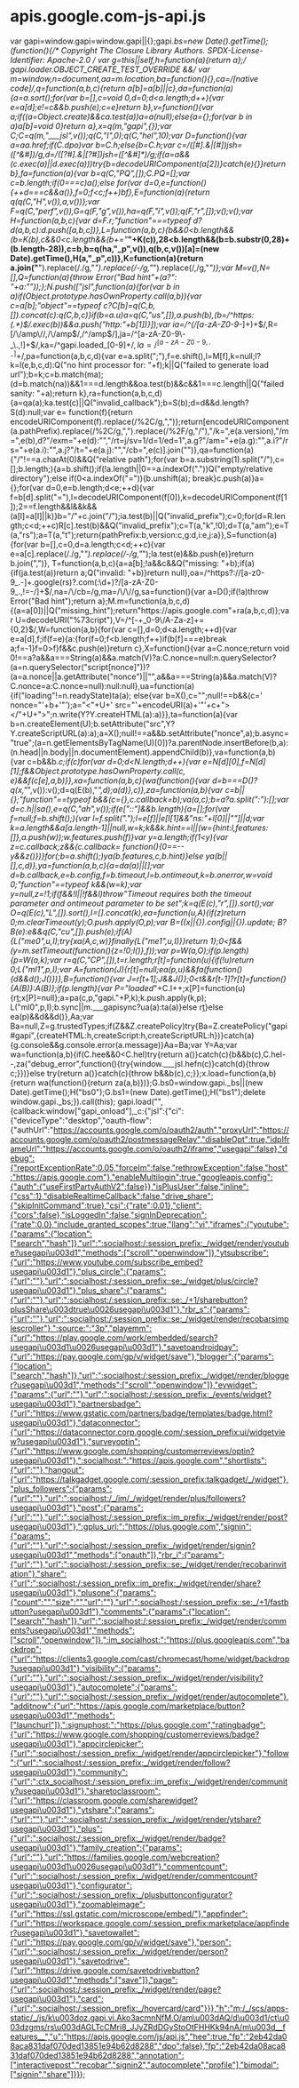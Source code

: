 # apis.google.com-js-api.js
var gapi=window.gapi=window.gapi||{};gapi._bs=new Date().getTime();(function(){/*   Copyright The Closure Library Authors.  SPDX-License-Identifier: Apache-2.0 */ var g=this||self,h=function(a){return a};/*  gapi.loader.OBJECT_CREATE_TEST_OVERRIDE &amp;&amp;*/ var m=window,n=document,aa=m.location,ba=function(){},ca=/\[native code\]/,q=function(a,b,c){return a[b]=a[b]||c},da=function(a){a=a.sort();for(var b=[],c=void 0,d=0;d&lt;a.length;d++){var e=a[d];e!=c&amp;&amp;b.push(e);c=e}return b},v=function(){var a;if((a=Object.create)&amp;&amp;ca.test(a))a=a(null);else{a={};for(var b in a)a[b]=void 0}return a},x=q(m,"gapi",{});var C;C=q(m,"___jsl",v());q(C,"I",0);q(C,"hel",10);var D=function(){var a=aa.href;if(C.dpo)var b=C.h;else{b=C.h;var c=/([#].*&amp;|[#])jsh=([^&amp;#]*)/g,d=/([?#].*&amp;|[?#])jsh=([^&amp;#]*)/g;if(a=a&amp;&amp;(c.exec(a)||d.exec(a)))try{b=decodeURIComponent(a[2])}catch(e){}}return b},fa=function(a){var b=q(C,"PQ",[]);C.PQ=[];var c=b.length;if(0===c)a();else for(var d=0,e=function(){++d===c&amp;&amp;a()},f=0;f&lt;c;f++)b[f](e)},E=function(a){return q(q(C,"H",v()),a,v())};var F=q(C,"perf",v()),G=q(F,"g",v()),ha=q(F,"i",v());q(F,"r",[]);v();v();var H=function(a,b,c){var d=F.r;"function"===typeof d?d(a,b,c):d.push([a,b,c])},L=function(a,b,c){b&amp;&amp;0&lt;b.length&amp;&amp;(b=K(b),c&amp;&amp;0&lt;c.length&amp;&amp;(b+="___"+K(c)),28&lt;b.length&amp;&amp;(b=b.substr(0,28)+(b.length-28)),c=b,b=q(ha,"_p",v()),q(b,c,v())[a]=(new Date).getTime(),H(a,"_p",c))},K=function(a){return a.join("__").replace(/\./g,"_").replace(/\-/g,"_").replace(/,/g,"_")};var M=v(),N=[],Q=function(a){throw Error("Bad hint"+(a?": "+a:""));};N.push(["jsl",function(a){for(var b in a)if(Object.prototype.hasOwnProperty.call(a,b)){var c=a[b];"object"==typeof c?C[b]=q(C,b,[]).concat(c):q(C,b,c)}if(b=a.u)a=q(C,"us",[]),a.push(b),(b=/^https:(.*)$/.exec(b))&amp;&amp;a.push("http:"+b[1])}]);var ia=/^(\/[a-zA-Z0-9_\-]+)+$/,R=[/\/amp\//,/\/amp$/,/^\/amp$/],ja=/^[a-zA-Z0-9\-_\.,!]+$/,ka=/^gapi\.loaded_[0-9]+$/,la=/^[a-zA-Z0-9,._-]+$/,pa=function(a,b,c,d){var e=a.split(";"),f=e.shift(),l=M[f],k=null;l?k=l(e,b,c,d):Q("no hint processor for: "+f);k||Q("failed to generate load url");b=k;c=b.match(ma);(d=b.match(na))&amp;&amp;1===d.length&amp;&amp;oa.test(b)&amp;&amp;c&amp;&amp;1===c.length||Q("failed sanity: "+a);return k},ra=function(a,b,c,d){a=qa(a);ka.test(c)||Q("invalid_callback");b=S(b);d=d&amp;&amp;d.length?S(d):null;var e= function(f){return encodeURIComponent(f).replace(/%2C/g,",")};return[encodeURIComponent(a.pathPrefix).replace(/%2C/g,",").replace(/%2F/g,"/"),"/k=",e(a.version),"/m=",e(b),d?"/exm="+e(d):"","/rt=j/sv=1/d=1/ed=1",a.g?"/am="+e(a.g):"",a.i?"/rs="+e(a.i):"",a.j?"/t="+e(a.j):"","/cb=",e(c)].join("")},qa=function(a){"/"!==a.charAt(0)&amp;&amp;Q("relative path");for(var b=a.substring(1).split("/"),c=[];b.length;){a=b.shift();if(!a.length||0==a.indexOf("."))Q("empty/relative directory");else if(0&lt;a.indexOf("=")){b.unshift(a); break}c.push(a)}a={};for(var d=0,e=b.length;d&lt;e;++d){var f=b[d].split("="),l=decodeURIComponent(f[0]),k=decodeURIComponent(f[1]);2==f.length&amp;&amp;l&amp;&amp;k&amp;&amp;(a[l]=a[l]||k)}b="/"+c.join("/");ia.test(b)||Q("invalid_prefix");c=0;for(d=R.length;c&lt;d;++c)R[c].test(b)&amp;&amp;Q("invalid_prefix");c=T(a,"k",!0);d=T(a,"am");e=T(a,"rs");a=T(a,"t");return{pathPrefix:b,version:c,g:d,i:e,j:a}},S=function(a){for(var b=[],c=0,d=a.length;c&lt;d;++c){var e=a[c].replace(/\./g,"_").replace(/-/g,"_");la.test(e)&amp;&amp;b.push(e)}return b.join(",")}, T=function(a,b,c){a=a[b];!a&amp;&amp;c&amp;&amp;Q("missing: "+b);if(a){if(ja.test(a))return a;Q("invalid: "+b)}return null},oa=/^https?:\/\/[a-z0-9_.-]+\.google(rs)?\.com(:\d+)?\/[a-zA-Z0-9_.,!=\-\/]+$/,na=/\/cb=/g,ma=/\/\//g,sa=function(){var a=D();if(!a)throw Error("Bad hint");return a};M.m=function(a,b,c,d){(a=a[0])||Q("missing_hint");return"https://apis.google.com"+ra(a,b,c,d)};var U=decodeURI("%73cript"),V=/^[-+_0-9\/A-Za-z]+={0,2}$/,W=function(a,b){for(var c=[],d=0;d&lt;a.length;++d){var e=a[d],f;if(f=e){a:{for(f=0;f&lt;b.length;f++)if(b[f]===e)break a;f=-1}f=0>f}f&amp;&amp;c.push(e)}return c},X=function(){var a=C.nonce;return void 0!==a?a&amp;&amp;a===String(a)&amp;&amp;a.match(V)?a:C.nonce=null:n.querySelector?(a=n.querySelector("script[nonce]"))?(a=a.nonce||a.getAttribute("nonce")||"",a&amp;&amp;a===String(a)&amp;&amp;a.match(V)?C.nonce=a:C.nonce=null):null:null},ua=function(a){if("loading"!=n.readyState)ta(a); else{var b=X(),c="";null!==b&amp;&amp;(c=' nonce="'+b+'"');a="&lt;"+U+' src="'+encodeURI(a)+'"'+c+">&lt;/"+U+">";n.write(Y?Y.createHTML(a):a)}},ta=function(a){var b=n.createElement(U);b.setAttribute("src",Y?Y.createScriptURL(a):a);a=X();null!==a&amp;&amp;b.setAttribute("nonce",a);b.async="true";(a=n.getElementsByTagName(U)[0])?a.parentNode.insertBefore(b,a):(n.head||n.body||n.documentElement).appendChild(b)},va=function(a,b){var c=b&amp;&amp;b._c;if(c)for(var d=0;d&lt;N.length;d++){var e=N[d][0],f=N[d][1];f&amp;&amp;Object.prototype.hasOwnProperty.call(c, e)&amp;&amp;f(c[e],a,b)}},xa=function(a,b,c){wa(function(){var d=b===D()?q(x,"_",v()):v();d=q(E(b),"_",d);a(d)},c)},za=function(a,b){var c=b||{};"function"==typeof b&amp;&amp;(c={},c.callback=b);va(a,c);b=a?a.split(":"):[];var d=c.h||sa(),e=q(C,"ah",v());if(e["::"]&amp;&amp;b.length){a=[];for(var f=null;f=b.shift();){var l=f.split(".");l=e[f]||e[l[1]&amp;&amp;"ns:"+l[0]||""]||d;var k=a.length&amp;&amp;a[a.length-1]||null,w=k;k&amp;&amp;k.hint==l||(w={hint:l,features:[]},a.push(w));w.features.push(f)}var y=a.length;if(1&lt;y){var z=c.callback;z&amp;&amp;(c.callback= function(){0==--y&amp;&amp;z()})}for(;b=a.shift();)ya(b.features,c,b.hint)}else ya(b||[],c,d)},ya=function(a,b,c){a=da(a)||[];var d=b.callback,e=b.config,f=b.timeout,l=b.ontimeout,k=b.onerror,w=void 0;"function"==typeof k&amp;&amp;(w=k);var y=null,z=!1;if(f&amp;&amp;!l||!f&amp;&amp;l)throw"Timeout requires both the timeout parameter and ontimeout parameter to be set";k=q(E(c),"r",[]).sort();var O=q(E(c),"L",[]).sort(),I=[].concat(k),ea=function(u,A){if(z)return 0;m.clearTimeout(y);O.push.apply(O,p);var B=((x||{}).config||{}).update; B?B(e):e&amp;&amp;q(C,"cu",[]).push(e);if(A){L("me0",u,I);try{xa(A,c,w)}finally{L("me1",u,I)}}return 1};0&lt;f&amp;&amp;(y=m.setTimeout(function(){z=!0;l()},f));var p=W(a,O);if(p.length){p=W(a,k);var r=q(C,"CP",[]),t=r.length;r[t]=function(u){if(!u)return 0;L("ml1",p,I);var A=function(J){r[t]=null;ea(p,u)&amp;&amp;fa(function(){d&amp;&amp;d();J()})},B=function(){var J=r[t+1];J&amp;&amp;J()};0&lt;t&amp;&amp;r[t-1]?r[t]=function(){A(B)}:A(B)};if(p.length){var P="loaded_"+C.I++;x[P]=function(u){r[t](u);x[P]=null};a=pa(c,p,"gapi."+P,k);k.push.apply(k,p); L("ml0",p,I);b.sync||m.___gapisync?ua(a):ta(a)}else r[t](ba)}else ea(p)&amp;&amp;d&amp;&amp;d()},Aa;var Ba=null,Z=g.trustedTypes;if(Z&amp;&amp;Z.createPolicy)try{Ba=Z.createPolicy("gapi#gapi",{createHTML:h,createScript:h,createScriptURL:h})}catch(a){g.console&amp;&amp;g.console.error(a.message)}Aa=Ba;var Y=Aa;var wa=function(a,b){if(C.hee&amp;&amp;0&lt;C.hel)try{return a()}catch(c){b&amp;&amp;b(c),C.hel--,za("debug_error",function(){try{window.___jsl.hefn(c)}catch(d){throw c;}})}else try{return a()}catch(c){throw b&amp;&amp;b(c),c;}};x.load=function(a,b){return wa(function(){return za(a,b)})};G.bs0=window.gapi._bs||(new Date).getTime();H("bs0");G.bs1=(new Date).getTime();H("bs1");delete window.gapi._bs;}).call(this); gapi.load("",{callback:window["gapi_onload"],_c:{"jsl":{"ci":{"deviceType":"desktop","oauth-flow":{"authUrl":"https://accounts.google.com/o/oauth2/auth","proxyUrl":"https://accounts.google.com/o/oauth2/postmessageRelay","disableOpt":true,"idpIframeUrl":"https://accounts.google.com/o/oauth2/iframe","usegapi":false},"debug":{"reportExceptionRate":0.05,"forceIm":false,"rethrowException":false,"host":"https://apis.google.com"},"enableMultilogin":true,"googleapis.config":{"auth":{"useFirstPartyAuthV2":false}},"isPlusUser":false,"inline":{"css":1},"disableRealtimeCallback":false,"drive_share":{"skipInitCommand":true},"csi":{"rate":0.01},"client":{"cors":false},"isLoggedIn":false,"signInDeprecation":{"rate":0.0},"include_granted_scopes":true,"llang":"vi","iframes":{"youtube":{"params":{"location":["search","hash"]},"url":":socialhost:/:session_prefix:_/widget/render/youtube?usegapi\u003d1","methods":["scroll","openwindow"]},"ytsubscribe":{"url":"https://www.youtube.com/subscribe_embed?usegapi\u003d1"},"plus_circle":{"params":{"url":""},"url":":socialhost:/:session_prefix::se:_/widget/plus/circle?usegapi\u003d1"},"plus_share":{"params":{"url":""},"url":":socialhost:/:session_prefix::se:_/+1/sharebutton?plusShare\u003dtrue\u0026usegapi\u003d1"},"rbr_s":{"params":{"url":""},"url":":socialhost:/:session_prefix::se:_/widget/render/recobarsimplescroller"},":source:":"3p","playemm":{"url":"https://play.google.com/work/embedded/search?usegapi\u003d1\u0026usegapi\u003d1"},"savetoandroidpay":{"url":"https://pay.google.com/gp/v/widget/save"},"blogger":{"params":{"location":["search","hash"]},"url":":socialhost:/:session_prefix:_/widget/render/blogger?usegapi\u003d1","methods":["scroll","openwindow"]},"evwidget":{"params":{"url":""},"url":":socialhost:/:session_prefix:_/events/widget?usegapi\u003d1"},"partnersbadge":{"url":"https://www.gstatic.com/partners/badge/templates/badge.html?usegapi\u003d1"},"dataconnector":{"url":"https://dataconnector.corp.google.com/:session_prefix:ui/widgetview?usegapi\u003d1"},"surveyoptin":{"url":"https://www.google.com/shopping/customerreviews/optin?usegapi\u003d1"},":socialhost:":"https://apis.google.com","shortlists":{"url":""},"hangout":{"url":"https://talkgadget.google.com/:session_prefix:talkgadget/_/widget"},"plus_followers":{"params":{"url":""},"url":":socialhost:/_/im/_/widget/render/plus/followers?usegapi\u003d1"},"post":{"params":{"url":""},"url":":socialhost:/:session_prefix::im_prefix:_/widget/render/post?usegapi\u003d1"},":gplus_url:":"https://plus.google.com","signin":{"params":{"url":""},"url":":socialhost:/:session_prefix:_/widget/render/signin?usegapi\u003d1","methods":["onauth"]},"rbr_i":{"params":{"url":""},"url":":socialhost:/:session_prefix::se:_/widget/render/recobarinvitation"},"share":{"url":":socialhost:/:session_prefix::im_prefix:_/widget/render/share?usegapi\u003d1"},"plusone":{"params":{"count":"","size":"","url":""},"url":":socialhost:/:session_prefix::se:_/+1/fastbutton?usegapi\u003d1"},"comments":{"params":{"location":["search","hash"]},"url":":socialhost:/:session_prefix:_/widget/render/comments?usegapi\u003d1","methods":["scroll","openwindow"]},":im_socialhost:":"https://plus.googleapis.com","backdrop":{"url":"https://clients3.google.com/cast/chromecast/home/widget/backdrop?usegapi\u003d1"},"visibility":{"params":{"url":""},"url":":socialhost:/:session_prefix:_/widget/render/visibility?usegapi\u003d1"},"autocomplete":{"params":{"url":""},"url":":socialhost:/:session_prefix:_/widget/render/autocomplete"},"additnow":{"url":"https://apis.google.com/marketplace/button?usegapi\u003d1","methods":["launchurl"]},":signuphost:":"https://plus.google.com","ratingbadge":{"url":"https://www.google.com/shopping/customerreviews/badge?usegapi\u003d1"},"appcirclepicker":{"url":":socialhost:/:session_prefix:_/widget/render/appcirclepicker"},"follow":{"url":":socialhost:/:session_prefix:_/widget/render/follow?usegapi\u003d1"},"community":{"url":":ctx_socialhost:/:session_prefix::im_prefix:_/widget/render/community?usegapi\u003d1"},"sharetoclassroom":{"url":"https://classroom.google.com/sharewidget?usegapi\u003d1"},"ytshare":{"params":{"url":""},"url":":socialhost:/:session_prefix:_/widget/render/ytshare?usegapi\u003d1"},"plus":{"url":":socialhost:/:session_prefix:_/widget/render/badge?usegapi\u003d1"},"family_creation":{"params":{"url":""},"url":"https://families.google.com/webcreation?usegapi\u003d1\u0026usegapi\u003d1"},"commentcount":{"url":":socialhost:/:session_prefix:_/widget/render/commentcount?usegapi\u003d1"},"configurator":{"url":":socialhost:/:session_prefix:_/plusbuttonconfigurator?usegapi\u003d1"},"zoomableimage":{"url":"https://ssl.gstatic.com/microscope/embed/"},"appfinder":{"url":"https://workspace.google.com/:session_prefix:marketplace/appfinder?usegapi\u003d1"},"savetowallet":{"url":"https://pay.google.com/gp/v/widget/save"},"person":{"url":":socialhost:/:session_prefix:_/widget/render/person?usegapi\u003d1"},"savetodrive":{"url":"https://drive.google.com/savetodrivebutton?usegapi\u003d1","methods":["save"]},"page":{"url":":socialhost:/:session_prefix:_/widget/render/page?usegapi\u003d1"},"card":{"url":":socialhost:/:session_prefix:_/hovercard/card"}}},"h":"m;/_/scs/apps-static/_/js/k\u003doz.gapi.vi.Ako3acmnNfM.O/am\u003dAQ/d\u003d1/ct\u003dzgms/rs\u003dAGLTcCMri8_JJyZRdDGyStoOtFHHKk94nA/m\u003d__features__","u":"https://apis.google.com/js/api.js","hee":true,"fp":"2eb42da08aca831daf070ded13851e94b62d8288","dpo":false},"fp":"2eb42da08aca831daf070ded13851e94b62d8288","annotation":["interactivepost","recobar","signin2","autocomplete","profile"],"bimodal":["signin","share"]}});
